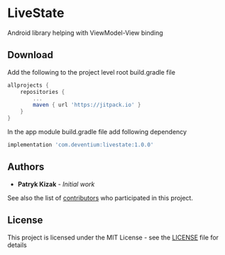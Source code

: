 # LiveState

Android library helping with ViewModel-View binding

## Download
Add the following to the project level root build.gradle file
```groovy
allprojects {
    repositories {
        ...
        maven { url 'https://jitpack.io' }
    }
}
```
In the app module build.gradle file add following dependency
```groovy
implementation 'com.deventium:livestate:1.0.0'
```

## Authors

* **Patryk Kizak** - *Initial work*

See also the list of [contributors](https://github.com/XiteZ/LiveState/contributors) who participated in this project.

## License

This project is licensed under the MIT License - see the [LICENSE](LICENSE) file for details
